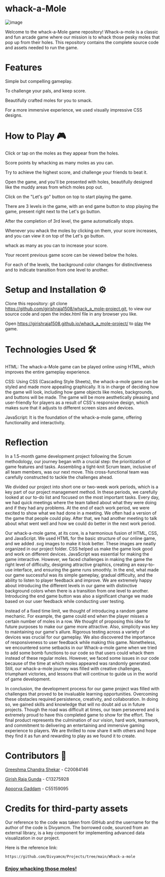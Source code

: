 # whack-a-Mole
![image](https://img.freepik.com/free-vector/little-mole-white-background_1308-93097.jpg?size=626&ext=jpg&ga=GA1.1.386372595.1697932800&semt=ais)

Welcome to the whack-a-Mole game repository! Whack-a-mole is a classic and fun arcade game where our mission is to whack those pesky moles that pop up from their holes. This repository contains the complete source code and assets needed to run the game.


# Features
Simple but compelling gameplay.

To challenge your pals, and keep score.

Beautifully crafted moles for you to smack.

For a more immersive experience, we used visually impressive CSS designs.

# How to Play 🎮
Click or tap on the moles as they appear from the holes.

Score points by whacking as many moles as you can.

Try to achieve the highest score, and challenge your friends to beat it.

Open the game, and you'll be presented with holes, beautifully designed like the muddy areas from which moles pop out.

Click on the "Let's go" button on top to start playing the game.

There are 3 levels in the game, with an end game button to stop playing the game, present right next to the Let's go button.

After the completion of 3rd level, the game automatically stops.

Whenever you whack the moles by clicking on them, your score increases, and you can view it on top of the Let's go button.

whack as many as you can to increase your score.

Your recent previous game score can be viewed below the holes.

For each of the levels, the background color changes for distinctiveness and to indicate transition from one level to another.


# Setup and Installation ⚙️
Clone this repository: git clone https://github.com/girishraja1508/whack_a_mole-project.git, to view our source code and open the index.html file in any browser you like.

Open https://girishraja1508.github.io/whack_a_mole-project/ to [play](https://girishraja1508.github.io/whack_a_mole-project/) the game.

# Technologies Used 🛠
HTML: The whack-a-Mole game can be played online using HTML, which improves the entire gameplay experience.

CSS: Using CSS (Cascading Style Sheets), the whack-a-mole game can be styled and made more appealing graphically. It is in charge of deciding how the game will look, including how game objects like moles, backgrounds, and buttons will be made. The game will be more aesthetically pleasing and user-friendly for players as a result of CSS's responsive design, which makes sure that it adjusts to different screen sizes and devices.

JavaScript: It is the foundation of the whack-a-mole game, offering functionality and interactivity.

# Reflection
In a 1.5-month game development project following the Scrum methodology, our journey began with a crucial step: the prioritization of game features and tasks. Assembling a tight-knit Scrum team, inclusive of all team members, was our next move. This cross-functional team was carefully constructed to tackle the challenges ahead. 

We divided our project into short one or two-week work periods, which is a key part of our project management method. In these periods, we carefully looked at our to-do list and focused on the most important tasks. Every day, we had quick meetings where the team talked about what they were doing and if they had any problems. At the end of each work period, we were excited to show what we had done in a meeting. We often had a version of the game that people could play. After that, we had another meeting to talk about what went well and how we could do better in the next work period.

Our whack-a-mole game, at its core, is a harmonious fusion of HTML, CSS, and JavaScript. We used HTML for the basic structure of our online game, and we added .svg images to make it look better. These images are neatly organized in our project folder. CSS helped us make the game look good and work on different devices. JavaScript was essential for making the game interactive. However, we faced challenges in making the game the right level of difficulty, designing attractive graphics, creating an easy-to-use interface, and ensuring the game runs smoothly. In the end, what made our game successful was its simple gameplay, gradual difficulty, and the ability to listen to player feedback and improve. We are extremely happy about introducing the different levels in our game with distinctive background colors when there is a transition from one level to another. Introducing the end game button was also a significant change we made based on our user feedback while conducting user testing.

Instead of a fixed time limit, we thought of introducing a random game mechanic. For example, the game could end when the player misses a certain number of moles in a row. We thought of proposing this idea for future purposes to make our game more attractive. Also, simplicity was key to maintaining our game's allure. Rigorous testing across a variety of devices was crucial for our gameplay. We also discovered the importance of responsiveness to user feedback while making this game. Nonetheless, we encountered some setbacks in our Whack-a-mole game when we tried to add some bomb functions to our code so that users could whack them instead of these regular moles. However, we faced some issues in our code because of the time at which moles appeared was randomly generated. Still, our whack-a-mole journey was filled with creative challenges, triumphant victories, and lessons that will continue to guide us in the world of game development.

In conclusion, the development process for our game project was filled with challenges that proved to be invaluable learning opportunities. Overcoming these obstacles required persistence, creativity, and collaboration. In doing so, we gained skills and knowledge that will no doubt aid us in future projects. Though the road was difficult at times, our team persevered and is extremely proud to have this completed game to show for the effort. The final product represents the culmination of our vision, hard work, teamwork, and commitment to delivering an entertaining and immersive gaming experience to players. We are thrilled to now share it with others and hope they find it as fun and rewarding to play as we found it to create.


# Contributors 🤝
[Greeshma Chandra Shekar](https://github.com/Greeshma-C20084146) - C20084146

[Girish Raja Gunda](https://github.com/girishraja1508)      - C13275928

[Apoorva Gaddam](https://github.com/Apoorva401)       - C55159095

# Credits for third-party assets
Our reference to the code was taken from GitHub and the username for the author of the code is Divyamcm. The borrowed code, sourced from an external library, is a key component for implementing advanced data visualization in our project. 

Here is the reference link: 

`https://github.com/Divyamcm/Projects/tree/main/Whack-a-mole`

### [Enjoy whacking those moles!](https://girishraja1508.github.io/whack_a_mole-project/) 
